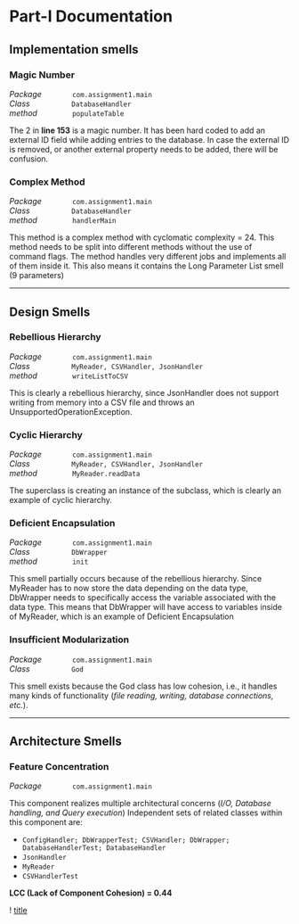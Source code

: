 # Part-I Documentation



## Implementation smells
### Magic Number
*Package* &nbsp;&nbsp;&nbsp;&nbsp;&nbsp;&nbsp; &nbsp;&nbsp;&nbsp;&nbsp;&nbsp;&nbsp;`com.assignment1.main`\
*Class* &nbsp;&nbsp;&nbsp;&nbsp;&nbsp;&nbsp;&nbsp;&nbsp;&nbsp;&nbsp;&nbsp;&nbsp;&nbsp;&nbsp;&nbsp;&nbsp;&nbsp; `DatabaseHandler`\
*method* &nbsp;&nbsp;&nbsp;&nbsp;&nbsp;&nbsp;&nbsp;&nbsp;&nbsp;&nbsp;&nbsp;&nbsp;&nbsp;&nbsp; `populateTable`

The 2 in **line 153** is a magic number. It has been hard coded to add an external ID field while adding entries to the database. In case the external ID is removed, or another external property needs to be added, there will be confusion.

### Complex Method
*Package* &nbsp;&nbsp;&nbsp;&nbsp;&nbsp;&nbsp; &nbsp;&nbsp;&nbsp;&nbsp;&nbsp;&nbsp;`com.assignment1.main`\
*Class* &nbsp;&nbsp;&nbsp;&nbsp;&nbsp;&nbsp;&nbsp;&nbsp;&nbsp;&nbsp;&nbsp;&nbsp;&nbsp;&nbsp;&nbsp;&nbsp;&nbsp; `DatabaseHandler`\
*method* &nbsp;&nbsp;&nbsp;&nbsp;&nbsp;&nbsp;&nbsp;&nbsp;&nbsp;&nbsp;&nbsp;&nbsp;&nbsp;&nbsp; `handlerMain`

This method is a complex method with cyclomatic complexity = 24. This method needs to be split into different methods without the use of command flags. The method handles very different jobs and implements all of them inside it. This also means it contains the Long Parameter List smell (9 parameters)
<hr>

## Design Smells
### Rebellious Hierarchy
*Package* &nbsp;&nbsp;&nbsp;&nbsp;&nbsp;&nbsp; &nbsp;&nbsp;&nbsp;&nbsp;&nbsp;&nbsp;`com.assignment1.main`\
*Class* &nbsp;&nbsp;&nbsp;&nbsp;&nbsp;&nbsp;&nbsp;&nbsp;&nbsp;&nbsp;&nbsp;&nbsp;&nbsp;&nbsp;&nbsp;&nbsp;&nbsp; `MyReader, CSVHandler, JsonHandler`\
*method* &nbsp;&nbsp;&nbsp;&nbsp;&nbsp;&nbsp;&nbsp;&nbsp;&nbsp;&nbsp;&nbsp;&nbsp;&nbsp;&nbsp; `writeListToCSV`

This is clearly a rebellious hierarchy, since JsonHandler does not support writing from memory into a CSV file and throws an UnsupportedOperationException.

### Cyclic Hierarchy
*Package* &nbsp;&nbsp;&nbsp;&nbsp;&nbsp;&nbsp; &nbsp;&nbsp;&nbsp;&nbsp;&nbsp;&nbsp;`com.assignment1.main`\
*Class* &nbsp;&nbsp;&nbsp;&nbsp;&nbsp;&nbsp;&nbsp;&nbsp;&nbsp;&nbsp;&nbsp;&nbsp;&nbsp;&nbsp;&nbsp;&nbsp;&nbsp; `MyReader, CSVHandler, JsonHandler`\
*method* &nbsp;&nbsp;&nbsp;&nbsp;&nbsp;&nbsp;&nbsp;&nbsp;&nbsp;&nbsp;&nbsp;&nbsp;&nbsp;&nbsp; `MyReader.readData`

The superclass is creating an instance of the subclass, which is clearly an example of cyclic hierarchy.

### Deficient Encapsulation
*Package* &nbsp;&nbsp;&nbsp;&nbsp;&nbsp;&nbsp; &nbsp;&nbsp;&nbsp;&nbsp;&nbsp;&nbsp;`com.assignment1.main`\
*Class* &nbsp;&nbsp;&nbsp;&nbsp;&nbsp;&nbsp;&nbsp;&nbsp;&nbsp;&nbsp;&nbsp;&nbsp;&nbsp;&nbsp;&nbsp;&nbsp;&nbsp; `DbWrapper`\
*method* &nbsp;&nbsp;&nbsp;&nbsp;&nbsp;&nbsp;&nbsp;&nbsp;&nbsp;&nbsp;&nbsp;&nbsp;&nbsp;&nbsp; `init`

This smell partially occurs because of the rebellious hierarchy. Since MyReader has to now store the data depending on the data type, DbWrapper needs to specifically access the variable associated with the data type. This means that DbWrapper will have access to variables inside of MyReader, which is an example of Deficient Encapsulation

### Insufficient Modularization
*Package* &nbsp;&nbsp;&nbsp;&nbsp;&nbsp;&nbsp; &nbsp;&nbsp;&nbsp;&nbsp;&nbsp;&nbsp;`com.assignment1.main`\
*Class* &nbsp;&nbsp;&nbsp;&nbsp;&nbsp;&nbsp;&nbsp;&nbsp;&nbsp;&nbsp;&nbsp;&nbsp;&nbsp;&nbsp;&nbsp;&nbsp;&nbsp; `God`


This smell exists because the God class has low cohesion, i.e., it handles many kinds of functionality (*file reading, writing, database connections, etc.*).

<hr>

## Architecture Smells
### Feature Concentration
*Package* &nbsp;&nbsp;&nbsp;&nbsp;&nbsp;&nbsp; &nbsp;&nbsp;&nbsp;&nbsp;&nbsp;&nbsp;`com.assignment1.main`

This component realizes multiple architectural concerns (*I/O, Database handling, and Query execution*) Independent sets of related classes within this component are: 
- `ConfigHandler; DbWrapperTest; CSVHandler; DbWrapper; DatabaseHandlerTest; DatabaseHandler`
- `JsonHandler` 
- `MyReader` 
- `CSVHandlerTest`  

**LCC (Lack of Component Cohesion) = 0.44**

! [title](Picture.png)

